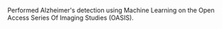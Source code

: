 Performed Alzheimer's detection using Machine Learning on the Open Access Series Of Imaging Studies (OASIS).
